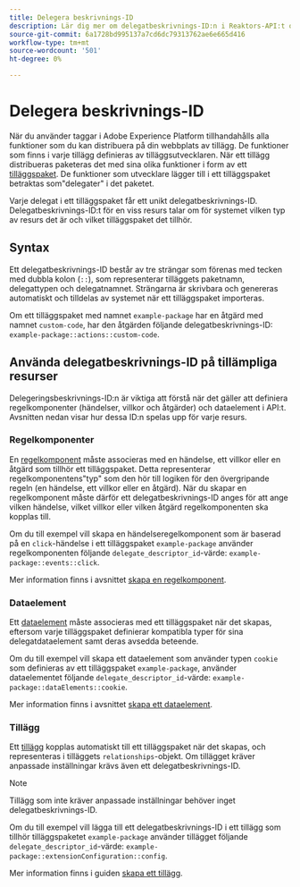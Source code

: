 ```yaml
---
title: Delegera beskrivnings-ID
description: Lär dig mer om delegatbeskrivnings-ID:n i Reaktors-API:t och hur de länkar resurser med tillägg.
source-git-commit: 6a1728bd995137a7cd6dc79313762ae6e665d416
workflow-type: tm+mt
source-wordcount: '501'
ht-degree: 0%

---
```


# Delegera beskrivnings-ID

När du använder taggar i Adobe Experience Platform tillhandahålls alla funktioner som du kan distribuera på din webbplats av tillägg. De funktioner som finns i varje tillägg definieras av tilläggsutvecklaren. När ett tillägg distribueras paketeras det med sina olika funktioner i form av ett [tilläggspaket](../endpoints/extension-packages.md). De funktioner som utvecklare lägger till i ett tilläggspaket betraktas som&quot;delegater&quot; i det paketet.

Varje delegat i ett tilläggspaket får ett unikt delegatbeskrivnings-ID. Delegatbeskrivnings-ID:t för en viss resurs talar om för systemet vilken typ av resurs det är och vilket tilläggspaket det tillhör.

## Syntax

Ett delegatbeskrivnings-ID består av tre strängar som förenas med tecken med dubbla kolon (`::`), som representerar tilläggets paketnamn, delegattypen och delegatnamnet. Strängarna är skrivbara och genereras automatiskt och tilldelas av systemet när ett tilläggspaket importeras.

Om ett tilläggspaket med namnet `example-package` har en åtgärd med namnet `custom-code`, har den åtgärden följande delegatbeskrivnings-ID: `example-package::actions::custom-code`.

## Använda delegatbeskrivnings-ID på tillämpliga resurser

Delegeringsbeskrivnings-ID:n är viktiga att förstå när det gäller att definiera regelkomponenter (händelser, villkor och åtgärder) och dataelement i API:t. Avsnitten nedan visar hur dessa ID:n spelas upp för varje resurs.

### Regelkomponenter

En [regelkomponent](../endpoints/rule-components.md) måste associeras med en händelse, ett villkor eller en åtgärd som tillhör ett tilläggspaket. Detta representerar regelkomponentens&quot;typ&quot; som den hör till logiken för den övergripande regeln (en händelse, ett villkor eller en åtgärd). När du skapar en regelkomponent måste därför ett delegatbeskrivnings-ID anges för att ange vilken händelse, vilket villkor eller vilken åtgärd regelkomponenten ska kopplas till.

Om du till exempel vill skapa en händelseregelkomponent som är baserad på en `click`-händelse i ett tilläggspaket `example-package` använder regelkomponenten följande `delegate_descriptor_id`-värde: `example-package::events::click`.

Mer information finns i avsnittet [skapa en regelkomponent](../endpoints/rule-components.md#create).

### Dataelement

Ett [dataelement](../endpoints/data-elements.md) måste associeras med ett tilläggspaket när det skapas, eftersom varje tilläggspaket definierar kompatibla typer för sina delegatdataelement samt deras avsedda beteende.

Om du till exempel vill skapa ett dataelement som använder typen `cookie` som definieras av ett tilläggspaket `example-package`, använder dataelementet följande `delegate_descriptor_id`-värde: `example-package::dataElements::cookie`.

Mer information finns i avsnittet [skapa ett dataelement](../endpoints/data-elements.md#create).

### Tillägg

Ett [tillägg](../endpoints/extensions.md) kopplas automatiskt till ett tilläggspaket när det skapas, och representeras i tilläggets `relationships`-objekt. Om tillägget kräver anpassade inställningar krävs även ett delegatbeskrivnings-ID.

>[!NOTE]
>
>Tillägg som inte kräver anpassade inställningar behöver inget delegatbeskrivnings-ID.

Om du till exempel vill lägga till ett delegatbeskrivnings-ID i ett tillägg som tillhör tilläggspaketet `example-package` använder tillägget följande `delegate_descriptor_id`-värde: `example-package::extensionConfiguration::config`.

Mer information finns i guiden [skapa ett tillägg](../endpoints/extensions.md#create).